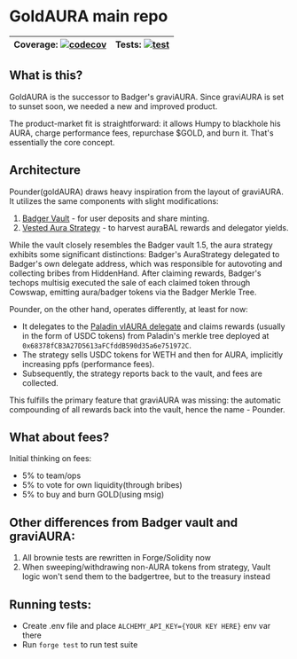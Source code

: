 # GoldAURA main repo

| Coverage: [![codecov](https://codecov.io/github/HumpysGold/pounder/graph/badge.svg?token=1ESHEBGPZU)](https://codecov.io/github/HumpysGold/pounder)  | Tests: [![test](https://github.com/HumpysGold/pounder/actions/workflows/test.yml/badge.svg)](https://github.com/HumpysGold/pounder/actions/workflows/test.yml)  |
|---|---|

## What is this?
GoldAURA is the successor to Badger's graviAURA. Since graviAURA is set to sunset soon, we needed a new and improved product.

The product-market fit is straightforward: it allows Humpy to blackhole his AURA, charge performance fees, repurchase $GOLD, and burn it. That's essentially the core concept.

## Architecture
Pounder(goldAURA) draws heavy inspiration from the layout of graviAURA. It utilizes the same components with slight modifications:

1. [Badger Vault](https://github.com/Badger-Finance/badger-vaults-1.5) - for user deposits and share minting.
2. [Vested Aura Strategy](https://github.com/Badger-Finance/vested-aura/tree/main/contracts) - to harvest auraBAL rewards and delegator yields.

While the vault closely resembles the Badger vault 1.5, the aura strategy exhibits some significant distinctions:
Badger's AuraStrategy delegated to Badger's own delegate address, which was responsible for autovoting and collecting bribes from HiddenHand. After claiming rewards, Badger's techops multisig executed the sale of each claimed token through Cowswap, emitting aura/badger tokens via the Badger Merkle Tree.

Pounder, on the other hand, operates differently, at least for now:
- It delegates to the [Paladin vlAURA delegate](https://doc.paladin.vote/warden-quest/smart-contracts/extrarewardsmultimerkle) and claims rewards (usually in the form of USDC tokens) from Paladin's merkle tree deployed at `0x68378fCB3A27D5613aFCfddB590d35a6e751972C`.
- The strategy sells USDC tokens for WETH and then for AURA, implicitly increasing ppfs (performance fees).
- Subsequently, the strategy reports back to the vault, and fees are collected.

This fulfills the primary feature that graviAURA was missing: the automatic compounding of all rewards back into the vault, hence the name - Pounder.

## What about fees?
Initial thinking on fees:
- 5% to team/ops
- 5% to vote for own liquidity(through bribes)
- 5% to buy and burn GOLD(using msig)

## Other differences from Badger vault and graviAURA:
1. All brownie tests are rewritten in Forge/Solidity now
3. When sweeping/withdrawing non-AURA tokens from strategy, Vault logic won't send them to the badgertree, but to the treasury instead

## Running tests:
- Create .env file and place `ALCHEMY_API_KEY={YOUR KEY HERE}` env var there
- Run `forge test` to run test suite
